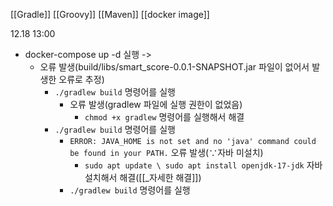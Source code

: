 [[Gradle]]
[[Groovy]]
[[Maven]]
[[docker image]]


12.18 13:00
- docker-compose up -d 실행 -> 
	- 오류 발생(build/libs/smart_score-0.0.1-SNAPSHOT.jar 파일이 없어서 발생한 오류로 추정)
		- ```./gradlew build``` 명령어를 실행
			- 오류 발생(gradlew 파일에 실행 권한이 없었음)
				- ```chmod +x gradlew``` 명령어를 실행해서 해결
		- ```./gradlew build``` 명령어를 실행 
			- ```ERROR: JAVA_HOME is not set and no 'java' command could be found in your PATH.``` 오류 발생($\because$자바 미설치)
				- ```sudo apt update \ sudo apt install openjdk-17-jdk``` 자바 설치해서 해결([[_자세한 해결]])
			- ```./gradlew build``` 명령어를 실행